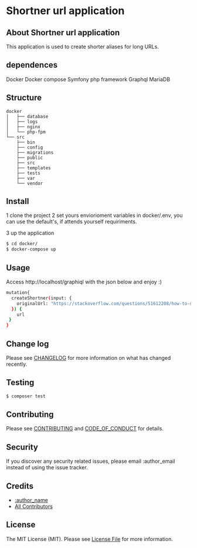 # Shortner url application

## About Shortner url application

This application is used to create shorter aliases for long URLs.

## dependences

Docker
Docker compose
Symfony php framework
Graphql 
MariaDB 

## Structure
```
docker
│   ├── database
│   ├── logs
│   ├── nginx
│   └── php-fpm
└── src
    ├── bin
    ├── config
    ├── migrations
    ├── public
    ├── src
    ├── templates
    ├── tests
    ├── var
    └── vendor
```


## Install

1 clone the project
2 set yours enviorioment variables in docker/.env, you can use the default's, if attends yourself requiriments.

3 up the application 
``` bash
$ cd docker/
$ docker-compose up
```

## Usage

Access http://localhost/graphiql
with the json below and enjoy :) 

``` bash
mutation{
  createShortner(input: {
    originalUrl: "https://stackoverflow.com/questions/51612208/how-to-delete-cached-intermediate-docker-images-after-the-cache-gets-invalidated"
  }) {
    url
 } 
}
```

## Change log

Please see [CHANGELOG](CHANGELOG.md) for more information on what has changed recently.

## Testing

``` bash
$ composer test
```

## Contributing

Please see [CONTRIBUTING](CONTRIBUTING.md) and [CODE_OF_CONDUCT](CODE_OF_CONDUCT.md) for details.

## Security

If you discover any security related issues, please email :author_email instead of using the issue tracker.

## Credits

- [:author_name][link-author]
- [All Contributors][link-contributors]

## License

The MIT License (MIT). Please see [License File](LICENSE.md) for more information.

[ico-version]: https://img.shields.io/packagist/v/:vendor/:package_name.svg?style=flat-square
[ico-license]: https://img.shields.io/badge/license-MIT-brightgreen.svg?style=flat-square
[ico-travis]: https://img.shields.io/travis/:vendor/:package_name/master.svg?style=flat-square
[ico-scrutinizer]: https://img.shields.io/scrutinizer/coverage/g/:vendor/:package_name.svg?style=flat-square
[ico-code-quality]: https://img.shields.io/scrutinizer/g/:vendor/:package_name.svg?style=flat-square
[ico-downloads]: https://img.shields.io/packagist/dt/:vendor/:package_name.svg?style=flat-square

[link-packagist]: https://packagist.org/packages/:vendor/:package_name
[link-travis]: https://travis-ci.org/:vendor/:package_name
[link-scrutinizer]: https://scrutinizer-ci.com/g/:vendor/:package_name/code-structure
[link-code-quality]: https://scrutinizer-ci.com/g/:vendor/:package_name
[link-downloads]: https://packagist.org/packages/:vendor/:package_name
[link-author]: https://github.com/:author_username
[link-contributors]: ../../contributors
